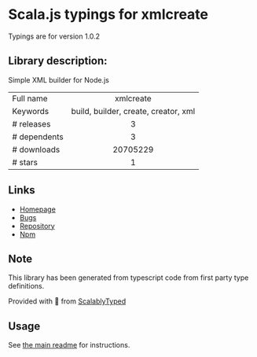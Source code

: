 
# Scala.js typings for xmlcreate

Typings are for version 1.0.2

## Library description:
Simple XML builder for Node.js

|                    |                 |
| ------------------ | :-------------: |
| Full name          | xmlcreate |
| Keywords           | build, builder, create, creator, xml |
| # releases         | 3 |
| # dependents       | 3 |
| # downloads        | 20705229 |
| # stars            | 1 |

## Links
- [Homepage](https://github.com/michaelkourlas/node-xmlcreate#readme)
- [Bugs](https://github.com/michaelkourlas/node-xmlcreate/issues)
- [Repository](https://github.com/michaelkourlas/node-xmlcreate)
- [Npm](https://www.npmjs.com/package/xmlcreate)
    


## Note
This library has been generated from typescript code from first party type definitions.

Provided with :purple_heart: from [ScalablyTyped](https://github.com/oyvindberg/ScalablyTyped)

## Usage
See [the main readme](../../readme.md) for instructions.


